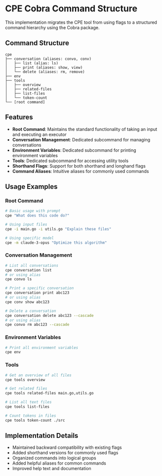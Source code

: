 # CPE Cobra Command Structure

This implementation migrates the CPE tool from using flags to a structured command hierarchy using the Cobra package.

## Command Structure

```
cpe
├── conversation (aliases: convo, conv)
│   ├── list (alias: ls)
│   ├── print (aliases: show, view)
│   └── delete (aliases: rm, remove)
├── env
├── tools
│   ├── overview
│   ├── related-files
│   ├── list-files
│   └── token-count
└── [root command]
```

## Features

- **Root Command**: Maintains the standard functionality of taking an input and executing an executor
- **Conversation Management**: Dedicated subcommand for managing conversations
- **Environment Variables**: Dedicated subcommand for printing environment variables
- **Tools**: Dedicated subcommand for accessing utility tools
- **Shorthand Flags**: Support for both shorthand and longhand flags
- **Command Aliases**: Intuitive aliases for commonly used commands

## Usage Examples

### Root Command

```bash
# Basic usage with prompt
cpe "What does this code do?"

# Using input files
cpe -i main.go -i utils.go "Explain these files"

# Using specific model
cpe -m claude-3-opus "Optimize this algorithm"
```

### Conversation Management

```bash
# List all conversations
cpe conversation list
# or using alias
cpe convo ls

# Print a specific conversation
cpe conversation print abc123
# or using alias
cpe conv show abc123

# Delete a conversation
cpe conversation delete abc123 --cascade
# or using alias
cpe convo rm abc123 --cascade
```

### Environment Variables

```bash
# Print all environment variables
cpe env
```

### Tools

```bash
# Get an overview of all files
cpe tools overview

# Get related files
cpe tools related-files main.go,utils.go

# List all text files
cpe tools list-files

# Count tokens in files
cpe tools token-count ./src
```

## Implementation Details

- Maintained backward compatibility with existing flags
- Added shorthand versions for commonly used flags
- Organized commands into logical groups
- Added helpful aliases for common commands
- Improved help text and documentation